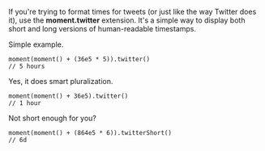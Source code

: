 If you're trying to format times for tweets (or just like the way Twitter does it), use the __moment.twitter__ extension. It's a simple way to display both short and long versions of human-readable timestamps.

Simple example.

```
moment(moment() + (36e5 * 5)).twitter()
// 5 hours
```

Yes, it does smart pluralization.

```
moment(moment() + 36e5).twitter()
// 1 hour
```

Not short enough for you?

```
moment(moment() + (864e5 * 6)).twitterShort()
// 6d
```
